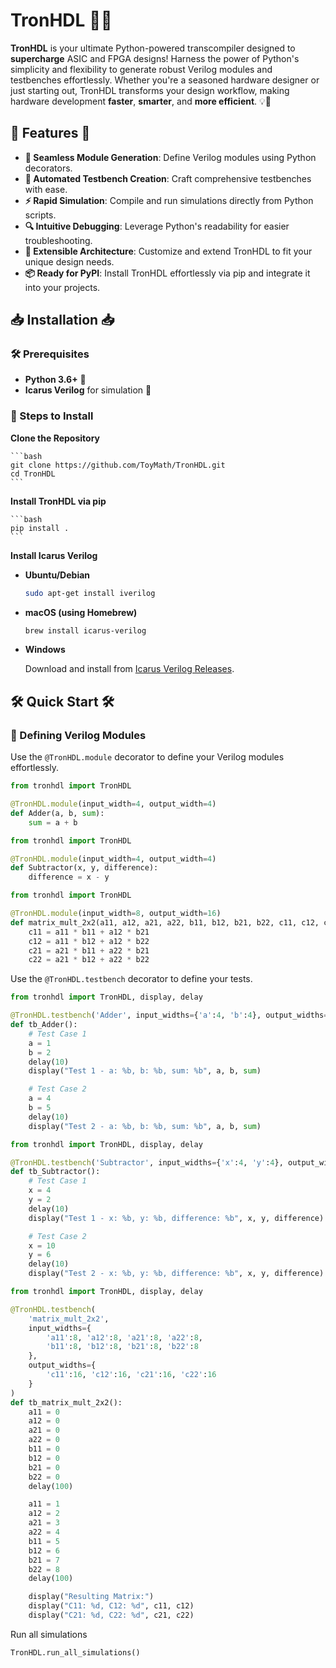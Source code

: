 # TronHDL 🚀✨

**TronHDL** is your ultimate Python-powered transcompiler designed to **supercharge** ASIC and FPGA designs! Harness the power of Python's simplicity and flexibility to generate robust Verilog modules and testbenches effortlessly. Whether you're a seasoned hardware designer or just starting out, TronHDL transforms your design workflow, making hardware development **faster**, **smarter**, and **more efficient**. 💡🔧

## 🌟 Features 🌟

- **🔄 Seamless Module Generation**: Define Verilog modules using Python decorators.
- **🧪 Automated Testbench Creation**: Craft comprehensive testbenches with ease.
- **⚡️ Rapid Simulation**: Compile and run simulations directly from Python scripts.
- **🔍 Intuitive Debugging**: Leverage Python's readability for easier troubleshooting.
- **🔧 Extensible Architecture**: Customize and extend TronHDL to fit your unique design needs.
- **📦 Ready for PyPI**: Install TronHDL effortlessly via pip and integrate it into your projects.

## 📥 Installation 📥

### 🛠️ Prerequisites

- **Python 3.6+** 🐍
- **Icarus Verilog** for simulation 🚀

### 🚀 Steps to Install

**Clone the Repository**

    ```bash
    git clone https://github.com/ToyMath/TronHDL.git
    cd TronHDL
    ```

**Install TronHDL via pip**

    ```bash
    pip install .
    ```

**Install Icarus Verilog**

- **Ubuntu/Debian**

    ```bash
    sudo apt-get install iverilog
    ```

- **macOS (using Homebrew)**

    ```bash
    brew install icarus-verilog
    ```

- **Windows**

    Download and install from [Icarus Verilog Releases](http://bleyer.org/icarus/).

## 🛠️ Quick Start 🛠️

### 🔧 Defining Verilog Modules

Use the `@TronHDL.module` decorator to define your Verilog modules effortlessly.

```python
from tronhdl import TronHDL

@TronHDL.module(input_width=4, output_width=4)
def Adder(a, b, sum):
    sum = a + b
```

```python
from tronhdl import TronHDL

@TronHDL.module(input_width=4, output_width=4)
def Subtractor(x, y, difference):
    difference = x - y
```

```python
from tronhdl import TronHDL

@TronHDL.module(input_width=8, output_width=16)
def matrix_mult_2x2(a11, a12, a21, a22, b11, b12, b21, b22, c11, c12, c21, c22):
    c11 = a11 * b11 + a12 * b21
    c12 = a11 * b12 + a12 * b22
    c21 = a21 * b11 + a22 * b21
    c22 = a21 * b12 + a22 * b22
```

Use the `@TronHDL.testbench` decorator to define your tests.

```python
from tronhdl import TronHDL, display, delay

@TronHDL.testbench('Adder', input_widths={'a':4, 'b':4}, output_widths={'sum':4})
def tb_Adder():
    # Test Case 1
    a = 1
    b = 2
    delay(10)
    display("Test 1 - a: %b, b: %b, sum: %b", a, b, sum)

    # Test Case 2
    a = 4
    b = 5
    delay(10)
    display("Test 2 - a: %b, b: %b, sum: %b", a, b, sum)
```

```python
from tronhdl import TronHDL, display, delay

@TronHDL.testbench('Subtractor', input_widths={'x':4, 'y':4}, output_widths={'difference':4})
def tb_Subtractor():
    # Test Case 1
    x = 4
    y = 2
    delay(10)
    display("Test 1 - x: %b, y: %b, difference: %b", x, y, difference) # type: ignore

    # Test Case 2
    x = 10
    y = 6
    delay(10)
    display("Test 2 - x: %b, y: %b, difference: %b", x, y, difference) # type: ignore
```

```python
from tronhdl import TronHDL, display, delay

@TronHDL.testbench(
    'matrix_mult_2x2',
    input_widths={
        'a11':8, 'a12':8, 'a21':8, 'a22':8,
        'b11':8, 'b12':8, 'b21':8, 'b22':8
    },
    output_widths={
        'c11':16, 'c12':16, 'c21':16, 'c22':16
    }
)
def tb_matrix_mult_2x2():
    a11 = 0
    a12 = 0
    a21 = 0
    a22 = 0
    b11 = 0
    b12 = 0
    b21 = 0
    b22 = 0
    delay(100)

    a11 = 1
    a12 = 2
    a21 = 3
    a22 = 4
    b11 = 5
    b12 = 6
    b21 = 7
    b22 = 8
    delay(100)

    display("Resulting Matrix:")
    display("C11: %d, C12: %d", c11, c12)
    display("C21: %d, C22: %d", c21, c22)
```

Run all simulations

```python
TronHDL.run_all_simulations()
```